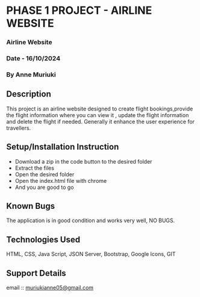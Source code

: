 # PHASE 1 PROJECT - AIRLINE WEBSITE
### Airline Website 
### Date - 16/10/2024
### By Anne Muriuki
## Description
This project is an airline website designed to create flight bookings,provide the flight information where you can view it , update the flight information and delete the flight if needed. Generally it enhance the user experience for travellers.

## Setup/Installation Instruction
* Download a zip in the code button to the desired folder
* Extract the files
* Open the desired folder
* Open the index.html file with chrome
* And you are good to go

## Known Bugs
The application is in good condition and works very well, NO BUGS.

## Technologies Used
HTML, CSS, Java Script, JSON Server, Bootstrap, Google Icons, GIT

## Support Details
email :: muriukianne05@gmail.com
